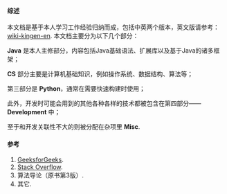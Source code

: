 #### 综述

本文档是基于本人学习工作经验归纳而成，包括中英两个版本，英文版请参考：[wiki-kingen-en](https://github.com/eastsunrise/wiki-kingen-en). 本文档主要分为以下几个部分：

**Java** 是本人主修部分，内容包括Java基础语法、扩展库以及基于Java的诸多框架；

**CS** 部分主要是计算机基础知识，例如操作系统、数据结构、算法等；

第三部分是 **Python**，通常在需要快速构建时使用；

此外，开发时可能会用到的其他各种各样的技术都被包含在第四部分—— **Development** 中；

至于和开发关联性不大的则被分配在杂项里 **Misc**.

#### 参考

1. [GeeksforGeeks](https://www.geeksforgeeks.org/).
2. [Stack Overflow](https://stackoverflow.com/questions).
3. 算法导论（原书第3版）.
4. 其它.